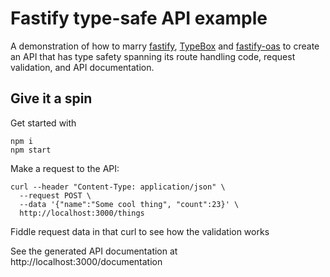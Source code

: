 # Fastify type-safe API example

A demonstration of how to marry [fastify](https://www.fastify.io/), [TypeBox](https://github.com/sinclairzx81/typebox) and [fastify-oas](https://github.com/SkeLLLa/fastify-oas) to create an API that has type safety spanning its route handling code, request validation, and API documentation.

## Give it a spin

Get started with

```
npm i
npm start
```

Make a request to the API:

```
curl --header "Content-Type: application/json" \
  --request POST \
  --data '{"name":"Some cool thing", "count":23}' \
  http://localhost:3000/things
```

Fiddle request data in that curl to see how the validation works

See the generated API documentation at http://localhost:3000/documentation
